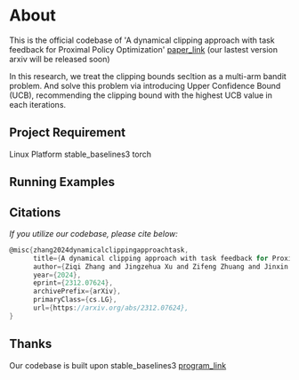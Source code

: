 # About
This is the official codebase of 'A dynamical clipping approach with task feedback for Proximal Policy Optimization' [paper_link](https://arxiv.org/abs/2312.07624) (our lastest version arxiv will be released soon)

In this research, we treat the clipping bounds secltion as a multi-arm bandit problem. And solve this problem via introducing Upper Confidence Bound (UCB), recommending the clipping bound with the highest UCB value in each iterations.

## Project Requirement
Linux Platform
stable_baselines3
torch

## Running Examples


## Citations

*If you utilize our codebase, please cite below:*
```c
@misc{zhang2024dynamicalclippingapproachtask,
      title={A dynamical clipping approach with task feedback for Proximal Policy Optimization}, 
      author={Ziqi Zhang and Jingzehua Xu and Zifeng Zhuang and Jinxin Liu and Donglin wang and Shuai Zhang},
      year={2024},
      eprint={2312.07624},
      archivePrefix={arXiv},
      primaryClass={cs.LG},
      url={https://arxiv.org/abs/2312.07624}, 
}
```

## Thanks 

Our codebase is built upon stable_baselines3 [program_link](https://github.com/DLR-RM/stable-baselines3)
